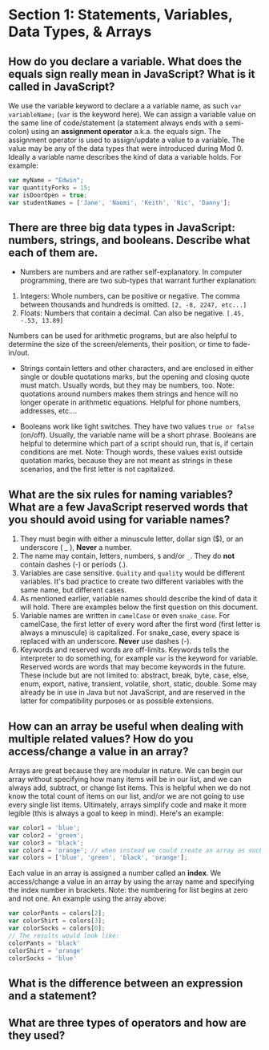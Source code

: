 # Section 1: Statements, Variables, Data Types, & Arrays

## How do you declare a variable. What does the equals sign really mean in JavaScript? What is it called in JavaScript?

We use the variable keyword to declare a a variable name, as such `var variableName;` (`var` is the keyword here). We can assign a variable value on the same line of code/statement (a statement always ends with a semi-colon) using an **assignment operator** a.k.a. the equals sign. The assignment operator is used to assign/update a value to a variable. The value may be any of the data types that were introduced during Mod 0. Ideally a variable name describes the kind of data a variable holds. For example:
```javaScript
var myName = "Edwin";
var quantityForks = 15;
var isDoorOpen = true;
var studentNames = ['Jane', 'Naomi', 'Keith', 'Nic', 'Danny'];
```

## There are three big data types in JavaScript: numbers, strings, and booleans. Describe what each of them are.

* Numbers are numbers and are rather self-explanatory. In computer programming, there are two sub-types that warrant further explanation:
1. Integers: Whole numbers, can be positive or negative. The comma between thousands and hundreds is omitted. `[2, -8, 2247, etc...]`
2. Floats: Numbers that contain a decimal. Can also be negative. `[.45, -.53, 13.89]`

Numbers can be used for arithmetic programs, but are also helpful to determine the size of the screen/elements, their position, or time to fade-in/out.

* Strings contain letters and other characters, and are enclosed in either single or double quotations marks, but the opening and closing quote must match. Usually words, but they may be numbers, too. Note: quotations around numbers makes them strings and hence will no longer operate in arithmetic equations. Helpful for phone numbers, addresses, etc....     

* Booleans work like light switches. They have two values `true or false` (on/off). Usually, the variable name will be a short phrase. Booleans are helpful to determine which part of a script should run, that is, if certain conditions are met. Note: Though words, these values exist outside quotation marks, because they are not meant as  strings in these scenarios, and the first letter is not capitalized.    

## What are the six rules for naming variables? What are a few JavaScript reserved words that you should avoid using for variable names?

1. They must begin with either a minuscule letter, dollar sign ($), or an underscore ( _ ), **Never** a number.
2. The name may contain, letters, numbers, `$` and/or `_`. They do **not** contain dashes (-) or periods (.).
3. Variables are case sensitive. `Quality` and `quality` would be different variables. It's bad practice to create two different variables with the same name, but different cases.
4. As mentioned earlier, variable names should describe the kind of data it will hold. There are examples below the first question on this document.
5. Variable names are written in `camelCase` or even `snake_case`. For camelCase, the first letter of every word after the first word (first letter is always a minuscule) is capitalized. For snake_case, every space is replaced with an underscore. **Never** use dashes (-).
6. Keywords and reserved words are off-limits. Keywords tells the interpreter to do something, for example `var` is the keyword for variable. Reserved words are words that may become keywords in the future. These include but are not limited to: abstract, break, byte, case, else, enum, export, native, transient, volatile, short, static, double. Some may already be in use in Java but not JavaScript, and are reserved in the latter for compatibility purposes or as possible extensions.     

## How can an array be useful when dealing with multiple related values? How do you access/change a value in an array?

Arrays are great because they are modular in nature. We can begin our array without specifying how many items will be in our list, and we can always add, subtract, or change list items. This is helpful when we do not know the total count of items on our list, and/or we are not going to use every single list items. Ultimately, arrays simplify code and make it more legible (this is always a goal to keep in mind). Here's an example:
```javaScript  
var color1 = 'blue';
var color2 = 'green';
var color3 = 'black';
var color4 = 'orange'; // when instead we could create an array as such:
var colors = ['blue', 'green', 'black', 'orange'];
```
Each value in an array is assigned a number called an **index**. We access/change a value in an array by using the array name and specifying the index number in brackets. Note: the numbering for list begins at zero and not one. An example using the array above:
```javaScript
var colorPants = colors[2];
var colorShirt = colors[3];  
var colorSocks = colors[0];
// The results would look like:
colorPants = 'black'
colorShirt = 'orange'
colorSocks = 'blue'
```

## What is the difference between an expression and a statement?


## What are three types of operators and how are they used?

